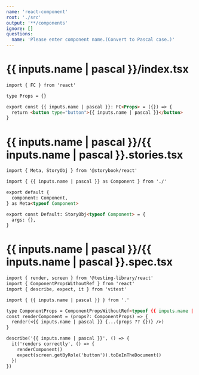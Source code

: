 ```yaml
---
name: 'react-component'
root: './src'
output: '**/components'
ignore: []
questions:
  name: 'Please enter component name.(Convert to Pascal case.)'
---
```


# {{ inputs.name | pascal }}/index.tsx

```markdown
import { FC } from 'react'

type Props = {}

export const {{ inputs.name | pascal }}: FC<Props> = ({}) => {
  return <button type="button">{{ inputs.name | pascal }}</button>
}
```

# {{ inputs.name | pascal }}/{{ inputs.name | pascal }}.stories.tsx

```markdown
import { Meta, StoryObj } from '@storybook/react'

import { {{ inputs.name | pascal }} as Component } from './'

export default {
  component: Component,
} as Meta<typeof Component>

export const Default: StoryObj<typeof Component> = {
  args: {},
}
```

# {{ inputs.name | pascal }}/{{ inputs.name | pascal }}.spec.tsx

```markdown
import { render, screen } from '@testing-library/react'
import { ComponentPropsWithoutRef } from 'react'
import { describe, expect, it } from 'vitest'

import { {{ inputs.name | pascal }} } from '.'

type ComponentProps = ComponentPropsWithoutRef<typeof {{ inputs.name | pascal }}>
const renderComponent = (props?: ComponentProps) => {
  render(<{{ inputs.name | pascal }} {...(props ?? {})} />)
}

describe('{{ inputs.name | pascal }}', () => {
  it('renders correctly', () => {
    renderComponent()
    expect(screen.getByRole('button')).toBeInTheDocument()
  })
})
```
